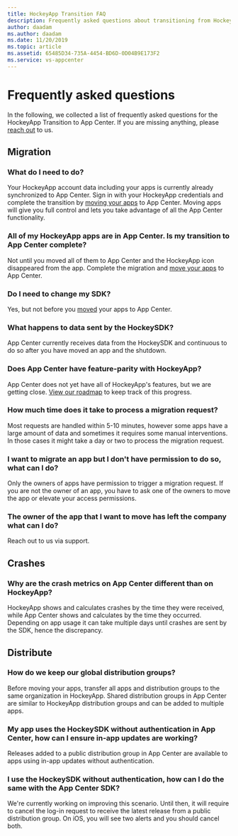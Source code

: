 ```yaml
---
title: HockeyApp Transition FAQ
description: Frequently asked questions about transitioning from HockeyApp to App Center
author: daadam
ms.author: daadam
ms.date: 11/20/2019
ms.topic: article
ms.assetid: 65485D34-735A-4454-BD6D-0D04B9E173F2
ms.service: vs-appcenter
---
```


# Frequently asked questions

In the following, we collected a list of frequently asked questions for the HockeyApp Transition to App Center. If you are missing anything, please [reach out](~/general/support-center.md) to us.

## Migration

### What do I need to do?
Your HockeyApp account data including your apps is currently already synchronized to App Center. Sign in with your HockeyApp credentials and complete the transition by [moving your apps](https://appcenter.ms/hockeyapp-transition-center) to App Center. Moving apps will give you full control and lets you take advantage of all the App Center functionality.

### All of my HockeyApp apps are in App Center. Is my transition to App Center complete?
Not until you moved all of them to App Center and the HockeyApp icon disappeared from the app. Complete the migration and [move your apps](https://appcenter.ms/hockeyapp-transition-center) to App Center.

### Do I need to change my SDK?
Yes, but not before you [moved](~/transition/moving/index.md) your apps to App Center.

### What happens to data sent by the HockeySDK?
App Center currently receives data from the HockeySDK and continuous to do so after you have moved an app and the shutdown.

### Does App Center have feature-parity with HockeyApp?
App Center does not yet have all of HockeyApp's features, but we are getting close. [View our roadmap](https://github.com/Microsoft/appcenter/wiki/Roadmap) to keep track of this progress.

### How much time does it take to process a migration request?
Most requests are handled within 5-10 minutes, however some apps have a large amount of data and sometimes it requires some manual interventions. In those cases it might take a day or two to process the migration request.

### I want to migrate an app but I don't have permission to do so, what can I do?
Only the owners of apps have permission to trigger a migration request. If you are not the owner of an app, you have to ask one of the owners to move the app or elevate your access permissions.

### The owner of the app that I want to move has left the company what can I do?
Reach out to us via support.

## Crashes

### Why are the crash metrics on App Center different than on HockeyApp?
HockeyApp shows and calculates crashes by the time they were received, while App Center shows and calculates by the time they occurred. Depending on app usage it can take multiple days until crashes are sent by the SDK, hence the discrepancy.

## Distribute

### How do we keep our global distribution groups?
Before moving your apps, transfer all apps and distribution groups to the same organization in HockeyApp. Shared distribution groups in App Center are similar to HockeyApp distribution groups and can be added to multiple apps.

### My app uses the HockeySDK without authentication in App Center, how can I ensure in-app updates are working?
Releases added to a public distribution group in App Center are available to apps using in-app updates without authentication.

### I use the HockeySDK without authentication, how can I do the same with the App Center SDK?
We're currently working on improving this scenario. Until then, it will require to cancel the log-in request to receive the latest release from a public distribution group. On iOS, you will see two alerts and you should cancel both.